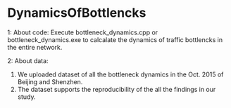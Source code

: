 # DynamicsOfBottlencks
1: About code:
Execute bottleneck_dynamics.cpp or bottleneck_dynamics.exe to calcalate the dynamics of traffic bottlencks in the entire network.

2: About data:
1) We uploaded dataset of all the bottleneck dynamics in the Oct. 2015 of Beijing and Shenzhen.
2) The dataset supports the reproducibility of the all the findings in our study.
